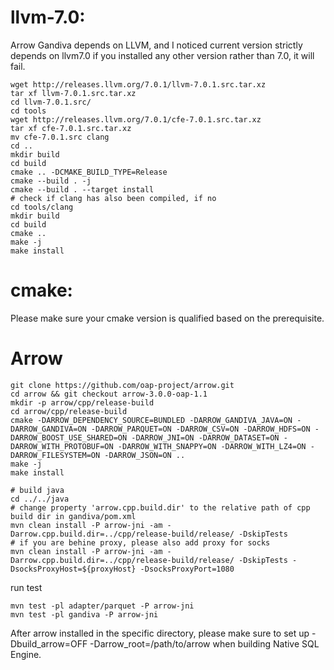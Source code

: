 # llvm-7.0: 
Arrow Gandiva depends on LLVM, and I noticed current version strictly depends on llvm7.0 if you installed any other version rather than 7.0, it will fail.
``` shell
wget http://releases.llvm.org/7.0.1/llvm-7.0.1.src.tar.xz
tar xf llvm-7.0.1.src.tar.xz
cd llvm-7.0.1.src/
cd tools
wget http://releases.llvm.org/7.0.1/cfe-7.0.1.src.tar.xz
tar xf cfe-7.0.1.src.tar.xz
mv cfe-7.0.1.src clang
cd ..
mkdir build
cd build
cmake .. -DCMAKE_BUILD_TYPE=Release
cmake --build . -j
cmake --build . --target install
# check if clang has also been compiled, if no
cd tools/clang
mkdir build
cd build
cmake ..
make -j
make install
```

# cmake: 
Please make sure your cmake version is qualified based on the prerequisite.


# Arrow
``` shell
git clone https://github.com/oap-project/arrow.git
cd arrow && git checkout arrow-3.0.0-oap-1.1
mkdir -p arrow/cpp/release-build
cd arrow/cpp/release-build
cmake -DARROW_DEPENDENCY_SOURCE=BUNDLED -DARROW_GANDIVA_JAVA=ON -DARROW_GANDIVA=ON -DARROW_PARQUET=ON -DARROW_CSV=ON -DARROW_HDFS=ON -DARROW_BOOST_USE_SHARED=ON -DARROW_JNI=ON -DARROW_DATASET=ON -DARROW_WITH_PROTOBUF=ON -DARROW_WITH_SNAPPY=ON -DARROW_WITH_LZ4=ON -DARROW_FILESYSTEM=ON -DARROW_JSON=ON ..
make -j
make install

# build java
cd ../../java
# change property 'arrow.cpp.build.dir' to the relative path of cpp build dir in gandiva/pom.xml
mvn clean install -P arrow-jni -am -Darrow.cpp.build.dir=../cpp/release-build/release/ -DskipTests 
# if you are behine proxy, please also add proxy for socks
mvn clean install -P arrow-jni -am -Darrow.cpp.build.dir=../cpp/release-build/release/ -DskipTests -DsocksProxyHost=${proxyHost} -DsocksProxyPort=1080 
```

run test
``` shell
mvn test -pl adapter/parquet -P arrow-jni
mvn test -pl gandiva -P arrow-jni
```

After arrow installed in the specific directory, please make sure to set up -Dbuild_arrow=OFF -Darrow_root=/path/to/arrow when building Native SQL Engine.

